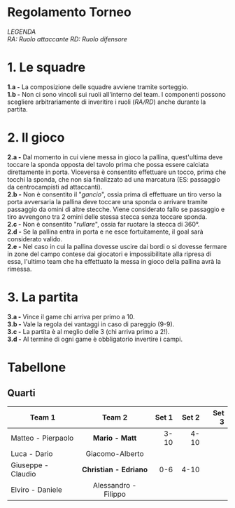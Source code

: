 # Regolamento Torneo

*LEGENDA  
RA: Ruolo attaccante
RD: Ruolo difensore*  

# 1. Le squadre
**1.a -** La composizione delle squadre avviene tramite sorteggio.  
**1.b -** Non ci sono vincoli sui ruoli all'interno del team. I componenti possono scegliere arbitrariamente di inveritire i ruoli (*RA/RD*) anche durante la partita.

# 2. Il gioco
**2.a -** Dal momento in cui viene messa in gioco la pallina, quest'ultima deve toccare la sponda opposta del tavolo prima che possa essere calciata direttamente in porta. Viceversa è consentito effettuare un tocco, prima che tocchi la sponda, che non sia finalizzato ad una marcatura (ES: passaggio da centrocampisti ad attaccanti).  
**2.b -** Non è consentito il "*gancio*", ossia prima di effettuare un tiro verso la porta avversaria la pallina deve toccare una sponda o arrivare tramite passaggio da omini di altre stecche. Viene considerato fallo se passaggio e tiro avvengono tra 2 omini delle stessa stecca senza toccare sponda.  
**2.c -** Non è consentito "*rullare*", ossia far ruotare la stecca di 360°.  
**2.d -** Se la pallina entra in porta e ne esce fortuitamente, il goal sarà considerato valido.  
**2.e -**  Nel caso in cui la pallina dovesse uscire dai bordi o si dovesse fermare in zone del campo contese dai giocatori e impossibilitate alla ripresa di essa, l'ultimo team che ha effettuato la messa in gioco della pallina avrà la rimessa.

# 3. La partita
**3.a -** Vince il game chi arriva per primo a 10.  
**3.b -** Vale la regola dei vantaggi in caso di pareggio (9-9).  
**3.c -** La partita è al meglio delle 3 (chi arriva primo a 2!).  
**3.d -** Al termine di ogni game è obbligatorio invertire i campi.

# Tabellone

## Quarti

| Team 1        | Team 2           | Set 1  |Set 2  |Set 3  |
| ------------- |:-------------:| -----:|-----:|-----:|
| Matteo - Pierpaolo | **Mario - Matt** | 3-10 | 4- 10 |
| Luca - Dario | Giacomo-Alberto |  |
| Giuseppe - Claudio | **Christian - Edriano** | 0-6 | 4-10 |
| Elviro - Daniele | Alessandro - Filippo |  |
